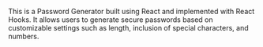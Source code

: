 This is a Password Generator built using React and implemented with React Hooks. It allows users to generate secure passwords based on customizable settings such as length, inclusion of special characters, and numbers.
